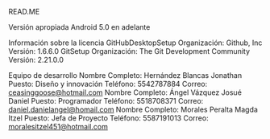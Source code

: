 READ.ME

Versión apropiada
Android 5.0 en adelante

Información sobre la licencia
GitHubDesktopSetup
Organización: Github, Inc
Versión: 1.6.6.0
GitSetup
Organización: The Git Development Community
Versión: 2.21.0.0

Equipo de desarrollo
Nombre Completo:	Hernández Blancas Jonathan
Puesto:	Diseño y innovación
Teléfono:	5542787884
Correo:	ceasinggoose@hotmail.com
Nombre Completo:	Ángel Vázquez Josué Daniel
Puesto:	Programador
Teléfono:	5518708371
Correo:	daniel.danielangel@homail.com 
Nombre Completo:	Morales Peralta Magda Itzel
Puesto:	Jefa de Proyecto
Teléfono:	5587191013 
Correo:	moralesitzel451@hotmail.com
